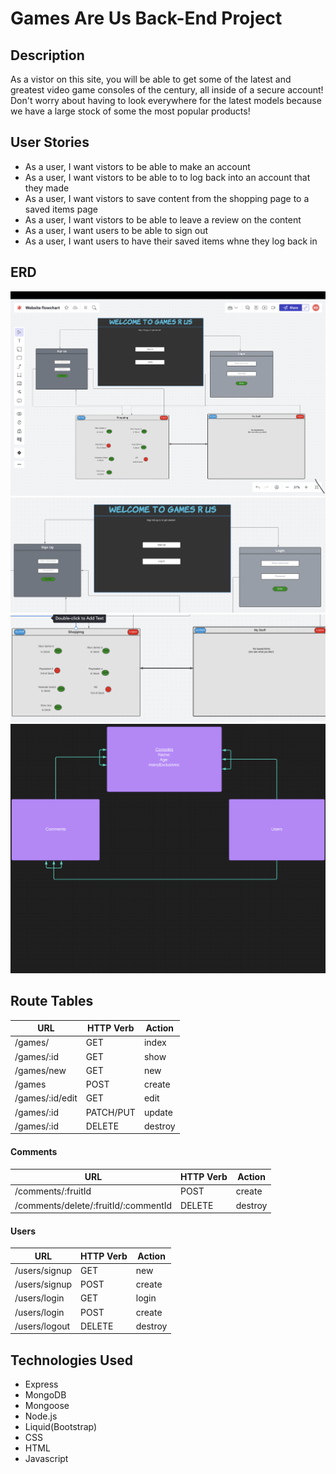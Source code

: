 # Games Are Us Back-End Project

## Description
As a vistor on this site, you will be able to get some of the latest and greatest video game consoles of the century, all inside of a secure account! Don't worry about having to look everywhere for the latest models because we have a large stock of some the most popular products!

## User Stories
- As a user, I want vistors to be able to make an account
- As a user, I want vistors to be able to to log back into an account that they made
- As a user, I want vistors to save content from the shopping page to a saved items page
- As a user, I want vistors to be able to leave a review on the content 
- As a user, I want users to be able to sign out
- As a user, I want users to have their saved items whne they log back in

## ERD

![Alt text](Images/Screen%20Shot%202023-01-23%20at%2012.04.54%20AM.png)
![Alt text](Images/Screen%20Shot%202023-01-23%20at%2012.07.53%20AM.png)
![Alt text](Images/Screen%20Shot%202023-01-23%20at%2012.08.12%20AM.png)
![Alt text](Images/Screen%20Shot%202023-01-23%20at%209.20.40%20AM.png)

## Route Tables

| **URL**          | **HTTP Verb**|**Action**|
|------------------|--------------|----------|
| /games/         | GET          | index  
| /games/:id      | GET          | show       
| /games/new      | GET          | new   
| /games          | POST         | create   
| /games/:id/edit | GET          | edit       
| /games/:id      | PATCH/PUT    | update    
| /games/:id      | DELETE       | destroy  

#### Comments

| **URL**          | **HTTP Verb**|**Action**|
|--------------------|--------------|----------|
| /comments/:fruitId | POST         | create  
| /comments/delete/:fruitId/:commentId      | DELETE          | destroy       


#### Users

| **URL**          | **HTTP Verb**|**Action**|
|------------------|--------------|----------|
| /users/signup    | GET         | new  
| /users/signup    | POST         | create  
| /users/login     | GET         | login       
| /users/login     | POST         | create       
| /users/logout    | DELETE       | destroy 

## Technologies Used

- Express
- MongoDB
- Mongoose
- Node.js
- Liquid(Bootstrap)
- CSS
- HTML
- Javascript